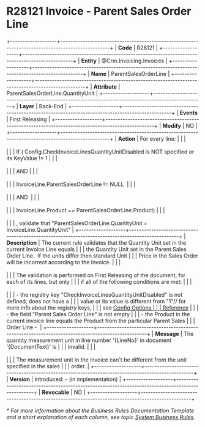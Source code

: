 ﻿---
erp.type: business-rule
erp.entity: Crm.Invoicing.Invoices
---

# R28121 Invoice - Parent Sales Order Line
+-------------------+--------------------------------------------------------------------------------------------------+
| **Code**          | R28121                                                                                           |
+-------------------+--------------------------------------------------------------------------------------------------+
| **Entity**        | @Crm.Invoicing.Invoices                                                                          |
+-------------------+--------------------------------------------------------------------------------------------------+
| **Name**          | ParentSalesOrderLine                                                                             |
+-------------------+--------------------------------------------------------------------------------------------------+
| **Attribute**     | ParentSalesOrderLine.QuantityUnit                                                                |
+-------------------+--------------------------------------------------------------------------------------------------+
| **Layer**         | Back-End                                                                                         |
+-------------------+--------------------------------------------------------------------------------------------------+
| **Events**        | First Releasing                                                                                  |
+-------------------+--------------------------------------------------------------------------------------------------+
| **Modify**        | NO                                                                                               |
+-------------------+--------------------------------------------------------------------------------------------------+
| **Action**        | For every line:                                                                                  |
|                   | <br/><br/>                                                                                       |
|                   | If ( Config.CheckInvoiceLinesQuantityUnitDisabled is NOT specified or its KeyValue != 1          |
|                   | <br/><br/>                                                                                       |
|                   | AND                                                                                              |
|                   | <br/><br/>                                                                                       |
|                   | InvoiceLine.ParentSalesOrderLine != NULL                                                         |
|                   | <br/><br/>                                                                                       |
|                   | AND                                                                                              |
|                   | <br/><br/>                                                                                       |
|                   | InvoiceLine.Product == ParentSalesOrderLine.Product)                                             |
|                   | <br/><br/>                                                                                       |
|                   | , validate that \"ParentSalesOrderLine.QuantityUnit = InvoiceLine.QuantityUnit\"                 |
+-------------------+--------------------------------------------------------------------------------------------------+
| **Description**   | The current rule validates that the Quantity Unit set in the current Invoice Line equals         |
|                   | the Quantity Unit set in the Parent Sales Order Line.  If the units differ then standard Unit    |
|                   | Price in the Sales Order will be incorrect according to the Invoice.                             |
|                   | <br/><br/>                                                                                       |
|                   | The validation is performed on First Releasing of the document, for each of its lines, but only  |
|                   | if all of the following conditions are met:                                                      |
|                   | <br/><br/>                                                                                       |
|                   | -   the registry key \"CheckInvoiceLinesQuantityUnitDisabled\" is not defined, does not have a   |
|                   |     value or its value is different from \"1\"// for more info about the registry keys,          |
|                   |     see [Config Options                                                                          |
|                   |     Reference](xref:config-options-reference)                                                    |
|                   | -   the field \"Parent Sales Order Line\" is not empty                                           |
|                   | -   the Product in the current invoice line equals the Product from the particular Parent Sales  |
|                   |     Order Line -                                                                                 |
+-------------------+--------------------------------------------------------------------------------------------------+
| **Message**       | The quantity measurement unit in line number \'{LineNo}\' in document \'{DocumentText}\' is      |
|                   | invalid.                                                                                         |
|                   | <br/><br/>                                                                                       |
|                   | The measurement unit in the invoice can\'t be different from the unit specified in the sales     |
|                   | order.                                                                                           |
+-------------------+--------------------------------------------------------------------------------------------------+
| **Version**       | Introduced: - (in implementation)                                                                |
+-------------------+--------------------------------------------------------------------------------------------------+
| **Revocable**     | NO                                                                                               |
+-------------------+--------------------------------------------------------------------------------------------------+

*\* For more information about the Business Rules Documentation Template and a short explanation of each column, see
topic [System Business Rules](../templates/template-description-system-business-rules.md).*
